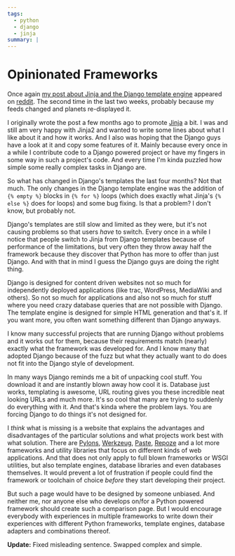 ```yaml
---
tags:
  - python
  - django
  - jinja
summary: |
---
```


# Opinionated Frameworks

Once again [my post about Jinja and the Django template engine](http://lucumr.pocoo.org/2008/9/16/why-jinja-is-not-django-and-why-django-should-have-a-look-at-it)
appeared on [reddit](http://reddit.com/). The second time in the last
two weeks, probably because my feeds changed and planets re-displayed
it.

I originally wrote the post a few months ago to promote [Jinja](http://jinja.pocoo.org/) a bit. I was and still am very happy with
Jinja2 and wanted to write some lines about what I like about it and how
it works. And I also was hoping that the Django guys have a look at it
and copy some features of it. Mainly because every once in a while I
contribute code to a Django powered project or have my fingers in some
way in such a project's code. And every time I'm kinda puzzled how
simple some really complex tasks in Django are.

So what has changed in Django's templates the last four months? Not that
much. The only changes in the Django template engine was the addition of
`{% empty %}` blocks in `{% for %}` loops (which does exactly what
Jinja's `{% else %}` does for loops) and some bug fixing. Is that a
problem? I don't know, but probably not.

Django's templates are still slow and limited as they were, but it's not
causing problems so that users *have* to switch. Every once in a while I
notice that people switch to Jinja from Django templates because of
performance of the limitations, but very often they throw away half the
framework because they discover that Python has more to offer than just
Django. And with that in mind I guess the Django guys are doing the
right thing.

Django is designed for content driven websites not so much for
independently deployed applications (like trac, WordPress, MediaWiki and
others). So not so much for applications and also not so much for stuff
where you need crazy database queries that are not possible with Django.
The template engine is designed for simple HTML generation and that's
it. If you want more, you often want something different than Django
anyways.

I know many successful projects that are running Django without problems
and it works out for them, because their requirements match (nearly)
exactly what the framework was developed for. And I know many that
adopted Django because of the fuzz but what they actually want to do
does not fit into the Django style of development.

In many ways Django reminds me a bit of unpacking cool stuff. You
download it and are instantly blown away how cool it is. Database just
works, templating is awesome, URL routing gives you these incredible
neat looking URLs and much more. It's so cool that many are trying to
suddenly do everything with it. And that's kinda where the problem lays.
You are forcing Django to do things it's not designed for.

I *think* what is missing is a website that explains the advantages and
disadvantages of the particular solutions and what projects work best
with what solution. There are [Pylons](http://pylonshq.com/),
[Werkzeug](http://werkzeug.pocoo.org/), [Paste](http://pythonpaste.org/), [Repoze](http://repoze.org/) and a lot
more frameworks and utility libraries that focus on different kinds of
web applications. And that does not only apply to full blown frameworks
or WSGI utilities, but also template engines, database libraries and
even databases themselves. It would prevent a lot of frustration if
people could find the framework or toolchain of choice *before* they
start developing their project.

But such a page would have to be designed by someone unbiased. And
neither me, nor anyone else who develops on/for a Python powered
framework should create such a comparison page. But I would encourage
everybody with experiences in multiple frameworks to write down their
experiences with different Python frameworks, template engines, database
adapters and combinations thereof.

**Update:** Fixed misleading sentence. Swapped complex and simple.
